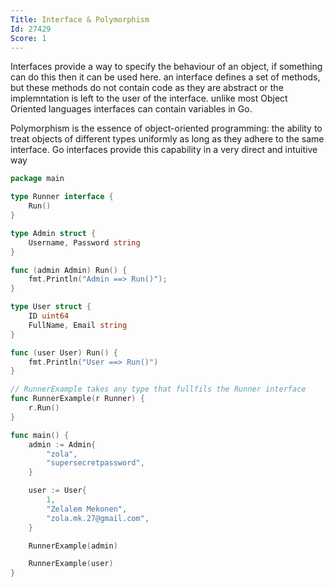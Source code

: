 ```yaml
---
Title: Interface & Polymorphism
Id: 27429
Score: 1
---
```

Interfaces provide a way to specify the behaviour of an object, if something can do this then it can be used here. an interface defines a set of methods, but these methods do not contain code as they are abstract or the implemntation is left to the user of the interface. unlike most Object Oriented languages interfaces can contain variables in Go.

Polymorphism is the essence of object-oriented programming: the ability to treat objects of different types uniformly as long as they adhere to the same interface. Go interfaces provide this capability in a very direct and intuitive way

```go
package main

type Runner interface {
    Run()
}

type Admin struct {
    Username, Password string
}

func (admin Admin) Run() {
    fmt.Println("Admin ==> Run()");
}

type User struct {
    ID uint64
    FullName, Email string
}

func (user User) Run() {
    fmt.Println("User ==> Run()")
}

// RunnerExample takes any type that fullfils the Runner interface
func RunnerExample(r Runner) {
    r.Run()
}

func main() {
    admin := Admin{
        "zola",
        "supersecretpassword",
    }

    user := User{
        1,
        "Zelalem Mekonen",
        "zola.mk.27@gmail.com",
    }

    RunnerExample(admin)

    RunnerExample(user)
}
```
